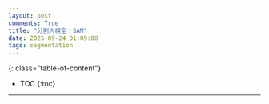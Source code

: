 ```yaml
---
layout: post
comments: True
title: "分割大模型：SAM"
date: 2025-09-24 01:09:00
tags: segmentation
---
```


<!--more-->

{: class="table-of-content"}
* TOC
{:toc}

---



